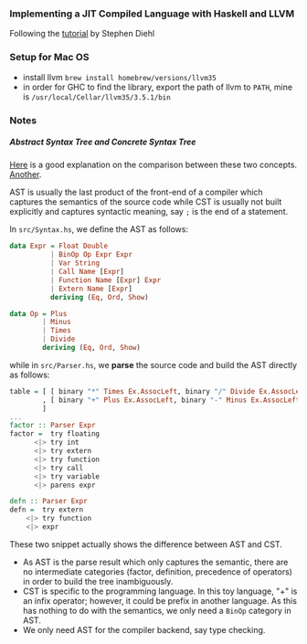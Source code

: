### Implementing a JIT Compiled Language with Haskell and LLVM
Following the [tutorial](http://www.stephendiehl.com/llvm) by Stephen Diehl

### Setup for Mac OS
* install llvm `brew install homebrew/versions/llvm35`
* in order for GHC to find the library, export the path of llvm to `PATH`, mine is `/usr/local/Cellar/llvm35/3.5.1/bin`

### Notes
##### Abstract Syntax Tree and Concrete Syntax Tree
[Here](./asset/AST_CST.pdf) is a good explanation on the comparison between these two concepts. [Another](./assert/AST_CST2.pdf).

AST is usually the last product of the front-end of a compiler which captures the semantics of the source code while CST is usually not built explicitly and captures syntactic meaning, say `;` is the end of a statement. 

In `src/Syntax.hs`, we define the AST as follows:

```haskell
data Expr = Float Double
          | BinOp Op Expr Expr
          | Var String
          | Call Name [Expr]
          | Function Name [Expr] Expr
          | Extern Name [Expr]
          deriving (Eq, Ord, Show)

data Op = Plus
        | Minus
        | Times
        | Divide
        deriving (Eq, Ord, Show)
```

while in `src/Parser.hs`, we **parse** the source code and build the AST directly as follows:

```haskell
table = [ [ binary "*" Times Ex.AssocLeft, binary "/" Divide Ex.AssocLeft]
        , [ binary "+" Plus Ex.AssocLeft, binary "-" Minus Ex.AssocLeft]
        ]
...
factor :: Parser Expr
factor =  try floating
      <|> try int
      <|> try extern
      <|> try function
      <|> try call
      <|> try variable
      <|> parens expr

defn :: Parser Expr
defn =  try extern
    <|> try function
    <|> expr

```

These two snippet actually shows the difference between AST and CST. 
* As AST is the parse result which only captures the semantic, there are no intermediate categories (factor, definition, precedence of operators) in order to build the tree inambiguously.
* CST is specific to the programming language. In this toy language, "+" is an infix operator; however, it could be prefix in another language. As this has nothing to do with the semantics, we only need a `BinOp` category in AST. 
* We only need AST for the compiler backend, say type checking.
